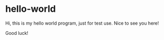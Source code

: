 # hello-world

Hi, this is my hello world program, just for test use.
Nice to see you here!

Good luck!

